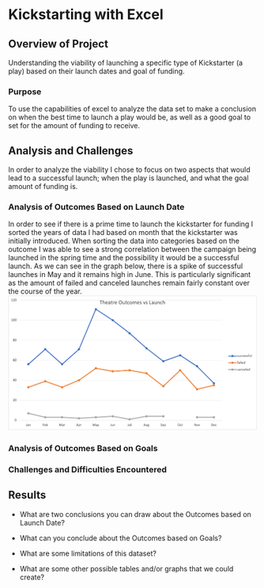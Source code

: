 # Kickstarting with Excel

## Overview of Project
Understanding the viability of launching a specific type of Kickstarter (a play) based on their launch dates and goal of funding. 

### Purpose
To use the capabilities of excel to analyze the data set to make a conclusion on when the best time to launch a play would be, as well as a good goal to set for the amount of funding to receive. 

## Analysis and Challenges
In order to analyze the viability I chose to focus on two aspects that would lead to a successful launch; when the play is launched, and what the goal amount of funding is. 

### Analysis of Outcomes Based on Launch Date
In order to see if there is a prime time to launch the kickstarter for funding I sorted the years of data I had based on month that the kickstarter was initially introduced. When sorting the data into categories based on the outcome I was able to see a strong correlation between the campaign being launched in the spring time and the possibility it would be a successful launch. As we can see in the graph below, there is a spike of successful launches in May and it remains high in June. This is particularly significant as the amount of failed and canceled launches remain fairly constant over the course of the year. 
![image_name](./resources/Theater_Outcomes_vs_Launch.png)

### Analysis of Outcomes Based on Goals

### Challenges and Difficulties Encountered

## Results

- What are two conclusions you can draw about the Outcomes based on Launch Date?

- What can you conclude about the Outcomes based on Goals?

- What are some limitations of this dataset?

- What are some other possible tables and/or graphs that we could create?
